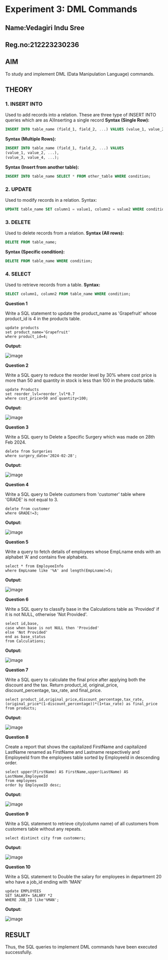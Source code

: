 # Experiment 3: DML Commands
## Name:Vedagiri Indu Sree
## Reg.no:212223230236
## AIM
To study and implement DML (Data Manipulation Language) commands.

## THEORY

### 1. INSERT INTO
Used to add records into a relation.
These are three type of INSERT INTO queries which are as
A)Inserting a single record
**Syntax (Single Row):**
```sql
INSERT INTO table_name (field_1, field_2, ...) VALUES (value_1, value_2, ...);
```
**Syntax (Multiple Rows):**
```sql
INSERT INTO table_name (field_1, field_2, ...) VALUES
(value_1, value_2, ...),
(value_3, value_4, ...);
```
**Syntax (Insert from another table):**
```sql
INSERT INTO table_name SELECT * FROM other_table WHERE condition;
```
### 2. UPDATE
Used to modify records in a relation.
Syntax:
```sql
UPDATE table_name SET column1 = value1, column2 = value2 WHERE condition;
```
### 3. DELETE
Used to delete records from a relation.
**Syntax (All rows):**
```sql
DELETE FROM table_name;
```
**Syntax (Specific condition):**
```sql
DELETE FROM table_name WHERE condition;
```
### 4. SELECT
Used to retrieve records from a table.
**Syntax:**
```sql
SELECT column1, column2 FROM table_name WHERE condition;
```
**Question 1**

Write a SQL statement to update the product_name as 'Grapefruit' whose product_id is 4 in the products table.
```
update products
set product_name='Grapefruit'
where product_id=4;
```
**Output:**

![image](https://github.com/user-attachments/assets/f7cb35b7-e15c-4d6d-be26-695316a2752f)

**Question 2**

Write a SQL query to reduce the reorder level by 30% where cost price is more than 50 and quantity in stock is less than 100 in the products table.
```
update Products
set reorder_lvl=reorder_lvl*0.7
where cost_price>50 and quantity<100;
```
**Output:**

![image](https://github.com/user-attachments/assets/be6557eb-cca2-408a-ba08-390d6e796285)

**Question 3**

Write a SQL query to Delete a Specific Surgery which was made on 28th Feb 2024.
```
delete from Surgeries 
where surgery_date='2024-02-28';
```
**Output:**

![image](https://github.com/user-attachments/assets/10904988-223a-42e7-94ca-3b48b01b9c31)

**Question 4**

Write a SQL query to Delete customers from 'customer' table where 'GRADE' is not equal to 3.
```
delete from customer
where GRADE!=3;
```
**Output:**

![image](https://github.com/user-attachments/assets/79285c8a-2978-407d-82ba-b3c2cdb69272)

**Question 5**

Write a query to fetch details of employees whose EmpLname ends with an alphabet ‘A’ and contains five alphabets.
```
select * from EmployeeInfo 
where EmpLname like '%A' and length(EmpLname)=5;
```
**Output:**

![image](https://github.com/user-attachments/assets/821d1823-0fea-438e-9709-d82220eea49a)

**Question 6**

Write a SQL query to classify base in the Calculations table as 'Provided' if it is not NULL, otherwise 'Not Provided'.
```
select id,base,
case when base is not NULL then 'Provided'
else 'Not Provided'
end as base_status
from Calculations;
```
**Output:**

![image](https://github.com/user-attachments/assets/01350e6d-b955-4d9f-8d27-c40f32b3423e)

**Question 7**

Write a SQL query to calculate the final price after applying both the discount and the tax. Return product_id, original_price, discount_percentage, tax_rate, and final_price.
```
select product_id,original_price,discount_percentage,tax_rate,(original_price*(1-discount_percentage))*(1+tax_rate) as final_price
from products;
```
**Output:**

![image](https://github.com/user-attachments/assets/1fb06574-24fd-4972-b6e2-79a5a2065676)

**Question 8**

Create a report that shows the capitalized FirstName and capitalized LastName renamed as FirstName and Lastname respectively and EmployeeId from the employees table sorted by EmployeeId in descending order.
```
select upper(FirstName) AS FirstName,upper(LastName) AS LastName,EmployeeId
from employees
order by EmployeeID desc;
```
**Output:**

![image](https://github.com/user-attachments/assets/fdff8b34-9326-409f-9a0f-184c53772e6c)

**Question 9**

Write a SQL statement to retrieve city(column name) of all customers from customers table without any repeats.
```
select distinct city from customers;
```
**Output:**

![image](https://github.com/user-attachments/assets/38dc88ff-bf42-4f73-a8ca-5a1b75ae5a23)

**Question 10**

Write a SQL statement to Double the salary for employees in department 20 who have a job_id ending with 'MAN'
```
update EMPLOYEES
SET SALARY= SALARY *2
WHERE JOB_ID like'%MAN';
```
**Output:**

![image](https://github.com/user-attachments/assets/30c35d8d-ef7b-4012-8554-9d1fe551bc5b)

## RESULT
Thus, the SQL queries to implement DML commands have been executed successfully.

